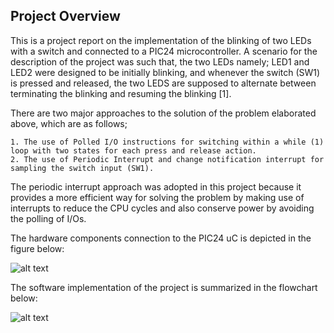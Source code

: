 ## Project Overview
This is a project report on the implementation of the blinking of two LEDs with a switch and connected to a PIC24 microcontroller. 
A scenario for the description of the project was such that, the two LEDs namely; LED1 and LED2 were designed to be initially blinking, and whenever the switch (SW1) is pressed and released, the two LEDS are supposed to alternate between terminating the blinking and resuming the blinking [1]. 

There are two major approaches to the solution of the problem elaborated above, which are as follows;
```
1. The use of Polled I/O instructions for switching within a while (1) loop with two states for each press and release action.
2. The use of Periodic Interrupt and change notification interrupt for sampling the switch input (SW1).

```

The periodic interrupt approach was adopted in this project because 
it provides a more efficient way for solving the problem by making use of interrupts to reduce the CPU cycles and also 
conserve power by avoiding the polling of I/Os.

The hardware components connection to the PIC24 uC is depicted in the figure below:

![alt text](https://github.com/emmanuelaboah/Computer_Architecture/blob/master/LED%20Blinking/images/hardware_design.png)


The software implementation of the project is summarized in the flowchart below:

![alt text](https://github.com/emmanuelaboah/Computer_Architecture/blob/master/LED%20Blinking/images/flowchart.png)


